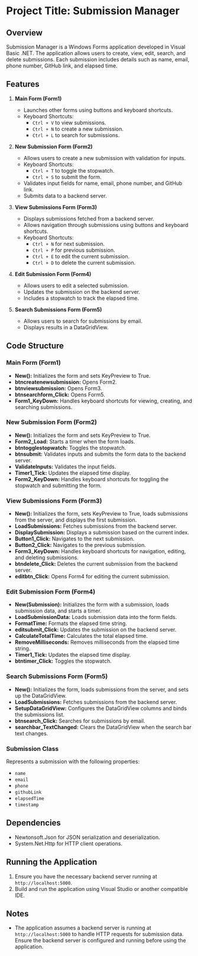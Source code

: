# Project Title: Submission Manager

## Overview

Submission Manager is a Windows Forms application developed in Visual Basic .NET. The application allows users to create, view, edit, search, and delete submissions. Each submission includes details such as name, email, phone number, GitHub link, and elapsed time.

## Features

1. **Main Form (Form1)**
   - Launches other forms using buttons and keyboard shortcuts.
   - Keyboard Shortcuts:
     - `Ctrl + V` to view submissions.
     - `Ctrl + N` to create a new submission.
     - `Ctrl + L` to search for submissions.

2. **New Submission Form (Form2)**
   - Allows users to create a new submission with validation for inputs.
   - Keyboard Shortcuts:
     - `Ctrl + T` to toggle the stopwatch.
     - `Ctrl + S` to submit the form.
   - Validates input fields for name, email, phone number, and GitHub link.
   - Submits data to a backend server.

3. **View Submissions Form (Form3)**
   - Displays submissions fetched from a backend server.
   - Allows navigation through submissions using buttons and keyboard shortcuts.
   - Keyboard Shortcuts:
     - `Ctrl + N` for next submission.
     - `Ctrl + P` for previous submission.
     - `Ctrl + E` to edit the current submission.
     - `Ctrl + D` to delete the current submission.

4. **Edit Submission Form (Form4)**
   - Allows users to edit a selected submission.
   - Updates the submission on the backend server.
   - Includes a stopwatch to track the elapsed time.

5. **Search Submissions Form (Form5)**
   - Allows users to search for submissions by email.
   - Displays results in a DataGridView.

## Code Structure

### Main Form (Form1)

- **New():** Initializes the form and sets KeyPreview to True.
- **btncreatenewsubmission:** Opens Form2.
- **btnviewsubmission:** Opens Form3.
- **btnsearchform_Click:** Opens Form5.
- **Form1_KeyDown:** Handles keyboard shortcuts for viewing, creating, and searching submissions.

### New Submission Form (Form2)

- **New():** Initializes the form and sets KeyPreview to True.
- **Form2_Load:** Starts a timer when the form loads.
- **btntogglestopwatch:** Toggles the stopwatch.
- **btnsubmit:** Validates inputs and submits the form data to the backend server.
- **ValidateInputs:** Validates the input fields.
- **Timer1_Tick:** Updates the elapsed time display.
- **Form2_KeyDown:** Handles keyboard shortcuts for toggling the stopwatch and submitting the form.

### View Submissions Form (Form3)

- **New():** Initializes the form, sets KeyPreview to True, loads submissions from the server, and displays the first submission.
- **LoadSubmissions:** Fetches submissions from the backend server.
- **DisplaySubmission:** Displays a submission based on the current index.
- **Button1_Click:** Navigates to the next submission.
- **Button2_Click:** Navigates to the previous submission.
- **Form3_KeyDown:** Handles keyboard shortcuts for navigation, editing, and deleting submissions.
- **btndelete_Click:** Deletes the current submission from the backend server.
- **editbtn_Click:** Opens Form4 for editing the current submission.

### Edit Submission Form (Form4)

- **New(Submission):** Initializes the form with a submission, loads submission data, and starts a timer.
- **LoadSubmissionData:** Loads submission data into the form fields.
- **FormatTime:** Formats the elapsed time string.
- **editsubmit_Click:** Updates the submission on the backend server.
- **CalculateTotalTime:** Calculates the total elapsed time.
- **RemoveMilliseconds:** Removes milliseconds from the elapsed time string.
- **Timer1_Tick:** Updates the elapsed time display.
- **btntimer_Click:** Toggles the stopwatch.

### Search Submissions Form (Form5)

- **New():** Initializes the form, loads submissions from the server, and sets up the DataGridView.
- **LoadSubmissions:** Fetches submissions from the backend server.
- **SetupDataGridView:** Configures the DataGridView columns and binds the submissions list.
- **btnsearch_Click:** Searches for submissions by email.
- **searchbar_TextChanged:** Clears the DataGridView when the search bar text changes.

### Submission Class

Represents a submission with the following properties:
- `name`
- `email`
- `phone`
- `githubLink`
- `elapsedTime`
- `timestamp`

## Dependencies

- Newtonsoft.Json for JSON serialization and deserialization.
- System.Net.Http for HTTP client operations.

## Running the Application

1. Ensure you have the necessary backend server running at `http://localhost:5000`.
2. Build and run the application using Visual Studio or another compatible IDE.

## Notes

- The application assumes a backend server is running at `http://localhost:5000` to handle HTTP requests for submission data. Ensure the backend server is configured and running before using the application.
